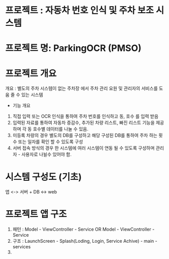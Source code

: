 #  프로젝트 : 자동차 번호 인식 및 주차 보조 시스템
# 프로젝트 명: ParkingOCR (PMSO)
# 프로젝트 개요
개요 : 별도의 주차 시스템이 없는 주차장 에서 주차 관리 요원 및 관리자의 서비스를 도움 줄 수 있는 시스템
* 기능 개요
1. 직접 입력 또는 OCR 인식을 통하여 주차 번호를 인식하고 동, 호수 를 입력 받음 
3. 입력된 자료를 통하여 자동차 증감수, 추가된 차량 리스트, 빠진 리스트 기능을 제공하며 각 동 호수별 데이터를 나눌 수 있음.
4. 미등록 차량의 경우 별도의 DB를 구성하고 해당 구성된 DB를 통하여 주차 하는 횟수 또는 일자를 확인 할 수 있도록 구성 
5. 서버 접속 방식의 경우 한 시스템에 여러 시스템이 연동 될 수 있도록 구성하며 관리자 - 사용자로 나뉠수 있어야 함.


# 시스템 구성도 (기초)
앱 <-> 서버 + DB <-> web 


# 프로젝트 앱 구조
1. 패턴 : Model - ViewController - Service OR Model - ViewController - Service
2. 구조 : LaunchScreen - Splash(Loding, Login, Service Achive) - main - services
3. 





